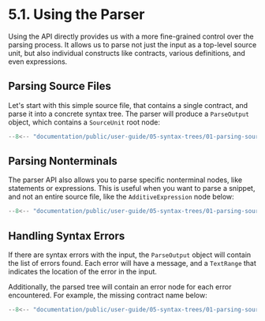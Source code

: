 # 5.1. Using the Parser

Using the API directly provides us with a more fine-grained control over the parsing process.
It allows us to parse not just the input as a top-level source unit, but also individual constructs like contracts, various definitions, and even expressions.

## Parsing Source Files

Let's start with this simple source file, that contains a single contract, and parse it into a concrete syntax tree.
The parser will produce a `ParseOutput` object, which contains a `SourceUnit` root node:

```ts title="parsing-source-files.mts"
--8<-- "documentation/public/user-guide/05-syntax-trees/01-parsing-source-code/examples/01-parsing-source-files.test.mts"
```

## Parsing Nonterminals

The parser API also allows you to parse specific nonterminal nodes, like statements or expressions.
This is useful when you want to parse a snippet, and not an entire source file, like the `AdditiveExpression` node below:

```ts title="parsing-nonterminals.mts"
--8<-- "documentation/public/user-guide/05-syntax-trees/01-parsing-source-code/examples/02-parsing-nonterminals.test.mts"
```

## Handling Syntax Errors

If there are syntax errors with the input, the `ParseOutput` object will contain the list of errors found.
Each error will have a message, and a `TextRange` that indicates the location of the error in the input.

Additionally, the parsed tree will contain an error node for each error encountered. For example, the missing contract name below:

```ts title="handling-syntax-errors.mts"
--8<-- "documentation/public/user-guide/05-syntax-trees/01-parsing-source-code/examples/03-handling-syntax-errors.test.mts"
```

